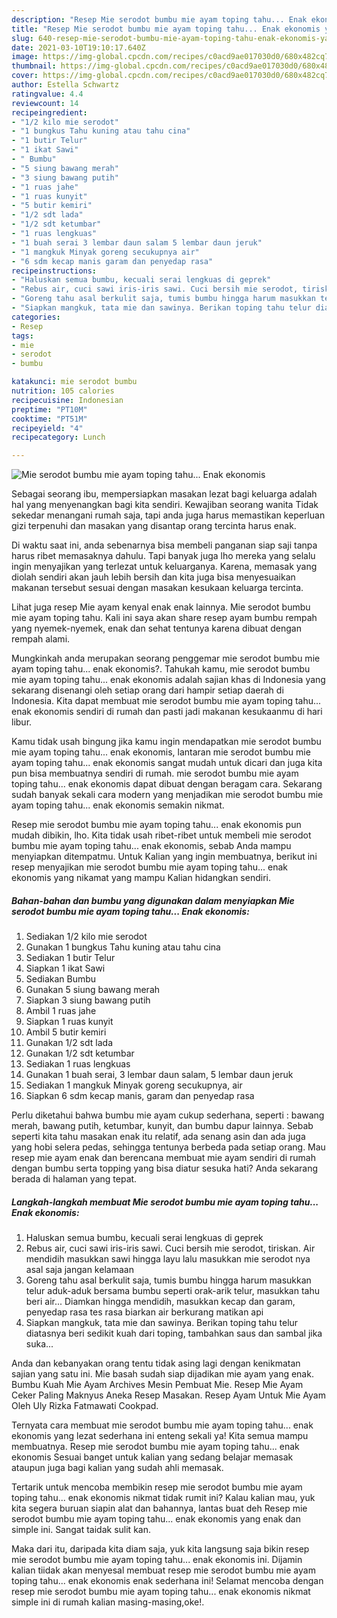 ```yaml
---
description: "Resep Mie serodot bumbu mie ayam toping tahu... Enak ekonomis yang lezat dan Mudah Dibuat"
title: "Resep Mie serodot bumbu mie ayam toping tahu... Enak ekonomis yang lezat dan Mudah Dibuat"
slug: 640-resep-mie-serodot-bumbu-mie-ayam-toping-tahu-enak-ekonomis-yang-lezat-dan-mudah-dibuat
date: 2021-03-10T19:10:17.640Z
image: https://img-global.cpcdn.com/recipes/c0acd9ae017030d0/680x482cq70/mie-serodot-bumbu-mie-ayam-toping-tahu-enak-ekonomis-foto-resep-utama.jpg
thumbnail: https://img-global.cpcdn.com/recipes/c0acd9ae017030d0/680x482cq70/mie-serodot-bumbu-mie-ayam-toping-tahu-enak-ekonomis-foto-resep-utama.jpg
cover: https://img-global.cpcdn.com/recipes/c0acd9ae017030d0/680x482cq70/mie-serodot-bumbu-mie-ayam-toping-tahu-enak-ekonomis-foto-resep-utama.jpg
author: Estella Schwartz
ratingvalue: 4.4
reviewcount: 14
recipeingredient:
- "1/2 kilo mie serodot"
- "1 bungkus Tahu kuning atau tahu cina"
- "1 butir Telur"
- "1 ikat Sawi"
- " Bumbu"
- "5 siung bawang merah"
- "3 siung bawang putih"
- "1 ruas jahe"
- "1 ruas kunyit"
- "5 butir kemiri"
- "1/2 sdt lada"
- "1/2 sdt ketumbar"
- "1 ruas lengkuas"
- "1 buah serai 3 lembar daun salam 5 lembar daun jeruk"
- "1 mangkuk Minyak goreng secukupnya air"
- "6 sdm kecap manis garam dan penyedap rasa"
recipeinstructions:
- "Haluskan semua bumbu, kecuali serai lengkuas di geprek"
- "Rebus air, cuci sawi iris-iris sawi. Cuci bersih mie serodot, tiriskan. Air mendidih masukkan sawi hingga layu lalu masukkan mie serodot nya asal saja jangan kelamaan"
- "Goreng tahu asal berkulit saja, tumis bumbu hingga harum masukkan telur aduk-aduk bersama bumbu seperti orak-arik telur, masukkan tahu beri air... Diamkan hingga mendidih, masukkan kecap dan garam, penyedap rasa tes rasa biarkan air berkurang matikan api"
- "Siapkan mangkuk, tata mie dan sawinya. Berikan toping tahu telur diatasnya beri sedikit kuah dari toping, tambahkan saus dan sambal jika suka..."
categories:
- Resep
tags:
- mie
- serodot
- bumbu

katakunci: mie serodot bumbu 
nutrition: 105 calories
recipecuisine: Indonesian
preptime: "PT10M"
cooktime: "PT51M"
recipeyield: "4"
recipecategory: Lunch

---
```



![Mie serodot bumbu mie ayam toping tahu... Enak ekonomis](https://img-global.cpcdn.com/recipes/c0acd9ae017030d0/680x482cq70/mie-serodot-bumbu-mie-ayam-toping-tahu-enak-ekonomis-foto-resep-utama.jpg)

Sebagai seorang ibu, mempersiapkan masakan lezat bagi keluarga adalah hal yang menyenangkan bagi kita sendiri. Kewajiban seorang  wanita Tidak sekedar menangani rumah saja, tapi anda juga harus memastikan keperluan gizi terpenuhi dan masakan yang disantap orang tercinta harus enak.

Di waktu  saat ini, anda sebenarnya bisa membeli panganan siap saji tanpa harus ribet memasaknya dahulu. Tapi banyak juga lho mereka yang selalu ingin menyajikan yang terlezat untuk keluarganya. Karena, memasak yang diolah sendiri akan jauh lebih bersih dan kita juga bisa menyesuaikan makanan tersebut sesuai dengan masakan kesukaan keluarga tercinta. 

Lihat juga resep Mie ayam kenyal enak enak lainnya. Mie serodot bumbu mie ayam toping tahu. Kali ini saya akan share resep ayam bumbu rempah yang nyemek-nyemek, enak dan sehat tentunya karena dibuat dengan rempah alami.

Mungkinkah anda merupakan seorang penggemar mie serodot bumbu mie ayam toping tahu... enak ekonomis?. Tahukah kamu, mie serodot bumbu mie ayam toping tahu... enak ekonomis adalah sajian khas di Indonesia yang sekarang disenangi oleh setiap orang dari hampir setiap daerah di Indonesia. Kita dapat membuat mie serodot bumbu mie ayam toping tahu... enak ekonomis sendiri di rumah dan pasti jadi makanan kesukaanmu di hari libur.

Kamu tidak usah bingung jika kamu ingin mendapatkan mie serodot bumbu mie ayam toping tahu... enak ekonomis, lantaran mie serodot bumbu mie ayam toping tahu... enak ekonomis sangat mudah untuk dicari dan juga kita pun bisa membuatnya sendiri di rumah. mie serodot bumbu mie ayam toping tahu... enak ekonomis dapat dibuat dengan beragam cara. Sekarang sudah banyak sekali cara modern yang menjadikan mie serodot bumbu mie ayam toping tahu... enak ekonomis semakin nikmat.

Resep mie serodot bumbu mie ayam toping tahu... enak ekonomis pun mudah dibikin, lho. Kita tidak usah ribet-ribet untuk membeli mie serodot bumbu mie ayam toping tahu... enak ekonomis, sebab Anda mampu menyiapkan ditempatmu. Untuk Kalian yang ingin membuatnya, berikut ini resep menyajikan mie serodot bumbu mie ayam toping tahu... enak ekonomis yang nikamat yang mampu Kalian hidangkan sendiri.

<!--inarticleads1-->

##### Bahan-bahan dan bumbu yang digunakan dalam menyiapkan Mie serodot bumbu mie ayam toping tahu... Enak ekonomis:

1. Sediakan 1/2 kilo mie serodot
1. Gunakan 1 bungkus Tahu kuning atau tahu cina
1. Sediakan 1 butir Telur
1. Siapkan 1 ikat Sawi
1. Sediakan  Bumbu
1. Gunakan 5 siung bawang merah
1. Siapkan 3 siung bawang putih
1. Ambil 1 ruas jahe
1. Siapkan 1 ruas kunyit
1. Ambil 5 butir kemiri
1. Gunakan 1/2 sdt lada
1. Gunakan 1/2 sdt ketumbar
1. Sediakan 1 ruas lengkuas
1. Gunakan 1 buah serai, 3 lembar daun salam, 5 lembar daun jeruk
1. Sediakan 1 mangkuk Minyak goreng secukupnya, air
1. Siapkan 6 sdm kecap manis, garam dan penyedap rasa


Perlu diketahui bahwa bumbu mie ayam cukup sederhana, seperti : bawang merah, bawang putih, ketumbar, kunyit, dan bumbu dapur lainnya. Sebab seperti kita tahu masakan enak itu relatif, ada senang asin dan ada juga yang hobi selera pedas, sehingga tentunya berbeda pada setiap orang. Mau resep mie ayam enak dan berencana membuat mie ayam sendiri di rumah dengan bumbu serta topping yang bisa diatur sesuka hati? Anda sekarang berada di halaman yang tepat. 

<!--inarticleads2-->

##### Langkah-langkah membuat Mie serodot bumbu mie ayam toping tahu... Enak ekonomis:

1. Haluskan semua bumbu, kecuali serai lengkuas di geprek
1. Rebus air, cuci sawi iris-iris sawi. Cuci bersih mie serodot, tiriskan. Air mendidih masukkan sawi hingga layu lalu masukkan mie serodot nya asal saja jangan kelamaan
1. Goreng tahu asal berkulit saja, tumis bumbu hingga harum masukkan telur aduk-aduk bersama bumbu seperti orak-arik telur, masukkan tahu beri air... Diamkan hingga mendidih, masukkan kecap dan garam, penyedap rasa tes rasa biarkan air berkurang matikan api
1. Siapkan mangkuk, tata mie dan sawinya. Berikan toping tahu telur diatasnya beri sedikit kuah dari toping, tambahkan saus dan sambal jika suka...


Anda dan kebanyakan orang tentu tidak asing lagi dengan kenikmatan sajian yang satu ini. Mie basah sudah siap dijadikan mie ayam yang enak. Bumbu Kuah Mie Ayam Archives Mesin Pembuat Mie. Resep Mie Ayam Ceker Paling Maknyus Aneka Resep Masakan. Resep Ayam Untuk Mie Ayam Oleh Uly Rizka Fatmawati Cookpad. 

Ternyata cara membuat mie serodot bumbu mie ayam toping tahu... enak ekonomis yang lezat sederhana ini enteng sekali ya! Kita semua mampu membuatnya. Resep mie serodot bumbu mie ayam toping tahu... enak ekonomis Sesuai banget untuk kalian yang sedang belajar memasak ataupun juga bagi kalian yang sudah ahli memasak.

Tertarik untuk mencoba membikin resep mie serodot bumbu mie ayam toping tahu... enak ekonomis nikmat tidak rumit ini? Kalau kalian mau, yuk kita segera buruan siapin alat dan bahannya, lantas buat deh Resep mie serodot bumbu mie ayam toping tahu... enak ekonomis yang enak dan simple ini. Sangat taidak sulit kan. 

Maka dari itu, daripada kita diam saja, yuk kita langsung saja bikin resep mie serodot bumbu mie ayam toping tahu... enak ekonomis ini. Dijamin kalian tiidak akan menyesal membuat resep mie serodot bumbu mie ayam toping tahu... enak ekonomis enak sederhana ini! Selamat mencoba dengan resep mie serodot bumbu mie ayam toping tahu... enak ekonomis nikmat simple ini di rumah kalian masing-masing,oke!.

